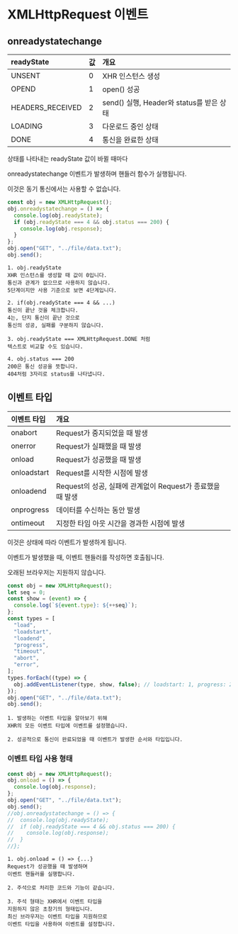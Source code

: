 # XMLHttpRequest 이벤트

## onreadystatechange

| readyState       | 값  | 개요                                     |
| :--------------- | :-- | :--------------------------------------- |
| UNSENT           | 0   | XHR 인스턴스 생성                        |
| OPEND            | 1   | open() 성공                              |
| HEADERS_RECEIVED | 2   | send() 실행, Header와 status를 받은 상태 |
| LOADING          | 3   | 다운로드 중인 상태                       |
| DONE             | 4   | 통신을 완료한 상태                       |

상태를 나타내는 readyState 값이 바뀔 때마다

onreadystatechange 이벤트가 발생하며 핸들러 함수가 실행됩니다.

이것은 동기 통신에서는 사용할 수 없습니다.

```js
const obj = new XMLHttpRequest();
obj.onreadystatechange = () => {
  console.log(obj.readyState);
  if (obj.readyState === 4 && obj.status === 200) {
    console.log(obj.response);
  }
};
obj.open("GET", "../file/data.txt");
obj.send();
```

    1. obj.readyState
    XHR 인스턴스를 생성할 때 값이 0입니다.
    통신과 관계가 없으므로 사용하지 않습니다.
    5단계이지만 사용 기준으로 보면 4단계입니다.

    2. if(obj.readyState === 4 && ...)
    통신이 끝난 것을 체크합니다.
    4는, 단지 통신이 끝난 것으로
    통신의 성공, 실패를 구분하지 않습니다.

    3. obj.readyState === XMLHttpRequest.DONE 처럼
    텍스트로 비교할 수도 있습니다.

    4. obj.status === 200
    200은 통신 성공을 뜻합니다.
    404처럼 3자리로 status를 나타냅니다.

## 이벤트 타입

| 이벤트 타입 | 개요                                                       |
| :---------- | :--------------------------------------------------------- |
| onabort     | Request가 중지되었을 때 발생                               |
| onerror     | Request가 실패했을 때 발생                                 |
| onload      | Request가 성공했을 때 발생                                 |
| onloadstart | Request를 시작한 시점에 발생                               |
| onloadend   | Request의 성공, 실패에 관계없이 Request가 종료했을 때 발생 |
| onprogress  | 데이터를 수신하는 동안 발생                                |
| ontimeout   | 지정한 타임 아웃 시간을 경과한 시점에 발생                 |

이것은 상태에 따라 이벤트가 발생하게 됩니다.

이벤트가 발생했을 때, 이벤트 핸들러를 작성하면 호출됩니다.

오래된 브라우저는 지원하지 않습니다.

```js
const obj = new XMLHttpRequest();
let seq = 0;
const show = (event) => {
  console.log(`${event.type}: ${++seq}`);
};
const types = [
  "load",
  "loadstart",
  "loadend",
  "progress",
  "timeout",
  "abort",
  "error",
];
types.forEach((type) => {
  obj.addEventListener(type, show, false); // loadstart: 1, progress: 2, load: 3, loadend: 4
});
obj.open("GET", "../file/data.txt");
obj.send();
```

    1. 발생하는 이벤트 타입을 알아보기 위해
    XHR의 모든 이벤트 타입에 이벤트를 설정했습니다.

    2. 성공적으로 통신이 완료되었을 때 이벤트가 발생한 순서와 타입입니다.

### 이벤트 타입 사용 형태

```js
const obj = new XMLHttpRequest();
obj.onload = () => {
  console.log(obj.response);
};
obj.open("GET", "../file/data.txt");
obj.send();
//obj.onreadystatechange = () => {
//  console.log(obj.readyState);
//  if (obj.readyState === 4 && obj.status === 200) {
//    console.log(obj.response);
//  }
//};
```

    1. obj.onload = () => {...}
    Request가 성공했을 때 발생하며
    이벤트 핸들러를 실행합니다.

    2. 주석으로 처리한 코드와 기능이 같습니다.

    3. 주석 형태는 XHR에서 이벤트 타입을
    지원하지 않은 초창기의 형태입니다.
    최신 브라우저는 이벤트 타입을 지원하므로
    이벤트 타입을 사용하여 이벤트를 설정합니다.
